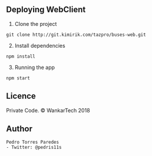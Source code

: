 ## Deploying WebClient

1. Clone the project

```
git clone http://git.kimirik.com/tazpro/buses-web.git
```

2. Install dependencies

```
npm install
```

3. Running the app

```
npm start
```

## Licence

Private Code. © WankarTech 2018

## Author

    Pedro Torres Paredes 
    - Twitter: @pedris11s
